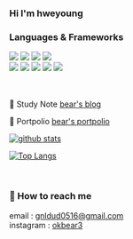 ### Hi I'm hweyoung 
<!-- <br>
 
[![Hits](https://hits.seeyoufarm.com/api/count/incr/badge.svg?url=https%3A%2F%2Fgithub.com%2Fhweyoung&count_bg=%23D785EB&title_bg=%23901892&icon=&icon_color=%23E7E7E7&title=hits&edge_flat=false)](https://hits.seeyoufarm.com) -->


### Languages & Frameworks
<div>
  <img src="https://img.shields.io/badge/java-007396?style=for-the-badge&logo=java&logoColor=white">
  <img src="https://img.shields.io/badge/python-3776AB?style=for-the-badge&logo=python&logoColor=white">
  <img src="https://img.shields.io/badge/c++-00599C?style=for-the-badge&logo=c%2B%2B&logoColor=white">
  <img src="https://img.shields.io/badge/mysql-4479A1?style=for-the-badge&logo=mysql&logoColor=white">
  <br>
  <img src="https://img.shields.io/badge/spring-6DB33F?style=for-the-badge&logo=spring&logoColor=white">
  <img src="https://img.shields.io/badge/github-181717?style=for-the-badge&logo=github&logoColor=white">
  <img src="https://img.shields.io/badge/linux-FCC624?style=for-the-badge&logo=linux&logoColor=black">
  <img src="https://img.shields.io/badge/aws-232F3E?style=for-the-badge&logo=aws&logoColor=white">
  <img src="https://img.shields.io/badge/apache tomcat-F8DC75?style=for-the-badge&logo=apachetomcat&logoColor=white">
</div>

<br>
<br>


🐻 Study Note 
<a href="https://okbear3.tistory.com/">bear's blog</a>

🐻 Portpolio
<a href="https://www.notion.so/e9eb50c4ab0d4095b424907a8aa707f6">bear's portpolio</a>


[![github stats](https://github-readme-stats.vercel.app/api?username=hweyoung&show_icons=true&hide_border=true)](https://github.com/hweyoung)

[![Top Langs](https://github-readme-stats.vercel.app/api/top-langs/?username=hweyoung&langs_count=10&layout=compact&theme=dracula)](https://github.com/hweyoung/hweyoung)

<!-- [![solved.ac tier](http://mazassumnida.wtf/api/generate_badge?boj=okbear3)](https://solved.ac/okbear3) -->

<br>


<!-- ![snake gif](https://github.com/hweyoung/hweyoung/blob/output/github-contribution-grid-snake.gif) -->


### 🐻 How to reach me<br>
email : gnldud0516@gmail.com <br>
instagram : <a href="https://www.instagram.com/okbear3/">okbear3</a>

